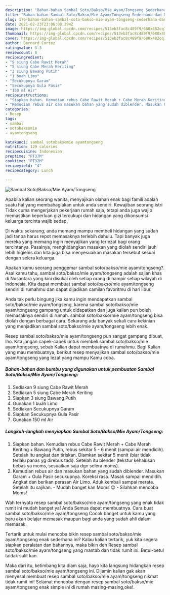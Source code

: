 ```yaml
---
description: "Bahan-bahan Sambal Soto/Bakso/Mie Ayam/Tongseng Sederhana dan Mudah Dibuat"
title: "Bahan-bahan Sambal Soto/Bakso/Mie Ayam/Tongseng Sederhana dan Mudah Dibuat"
slug: 176-bahan-bahan-sambal-soto-bakso-mie-ayam-tongseng-sederhana-dan-mudah-dibuat
date: 2021-02-23T23:06:08.294Z
image: https://img-global.cpcdn.com/recipes/513eb3fac8c489f9/680x482cq70/sambal-sotobaksomie-ayamtongseng-foto-resep-utama.jpg
thumbnail: https://img-global.cpcdn.com/recipes/513eb3fac8c489f9/680x482cq70/sambal-sotobaksomie-ayamtongseng-foto-resep-utama.jpg
cover: https://img-global.cpcdn.com/recipes/513eb3fac8c489f9/680x482cq70/sambal-sotobaksomie-ayamtongseng-foto-resep-utama.jpg
author: Bernard Cortez
ratingvalue: 3.3
reviewcount: 8
recipeingredient:
- "9 siung Cabe Rawit Merah"
- "5 siung Cabe Merah Keriting"
- "3 siung Bawang Putih"
- "1 buah Limo"
- "Secukupnya Garam"
- "Secukupnya Gula Pasir"
- "150 ml Air"
recipeinstructions:
- "Siapkan bahan. Kemudian rebus Cabe Rawit Merah + Cabe Merah Keriting + Bawang Putih, rebus sekitar 5 - 6 menit (sampai air mendidih). Setelah itu angkat dan tiriskan. Diamkan sekitar 5 menit (biar tidak terlalu panas yg direbus tadi). Setelah itu blender (tekstur kehalusan bebas ya moms, sesuaikan saja dgn selera moms)."
- "Kemudian rebus air dan masukan bahan yang sudah diblender. Masukan Garam + Gula Pasir secukupnya. Koreksi rasa. Masak sampai mendidih. Angkat dan berikan perasan Air Limo. Aduk kembali sampai merata. Setelah itu sajikan. Mudah banget kan Moms 😉 Silahkan mencoba Moms!"
categories:
- Resep
tags:
- sambal
- sotobaksomie
- ayamtongseng

katakunci: sambal sotobaksomie ayamtongseng 
nutrition: 129 calories
recipecuisine: Indonesian
preptime: "PT37M"
cooktime: "PT32M"
recipeyield: "4"
recipecategory: Lunch

---
```



![Sambal Soto/Bakso/Mie Ayam/Tongseng](https://img-global.cpcdn.com/recipes/513eb3fac8c489f9/680x482cq70/sambal-sotobaksomie-ayamtongseng-foto-resep-utama.jpg)

Apabila kalian seorang wanita, menyajikan olahan enak bagi famili adalah suatu hal yang membahagiakan untuk anda sendiri. Kewajiban seorang istri Tidak cuma mengerjakan pekerjaan rumah saja, tetapi anda juga wajib memastikan keperluan gizi tercukupi dan hidangan yang dikonsumsi keluarga tercinta wajib sedap.

Di waktu  sekarang, anda memang mampu membeli hidangan yang sudah jadi tanpa harus repot memasaknya terlebih dahulu. Tapi banyak juga mereka yang memang ingin menyajikan yang terlezat bagi orang tercintanya. Pasalnya, menghidangkan masakan yang diolah sendiri jauh lebih higienis dan kita juga bisa menyesuaikan masakan tersebut sesuai dengan selera keluarga. 



Apakah kamu seorang penggemar sambal soto/bakso/mie ayam/tongseng?. Asal kamu tahu, sambal soto/bakso/mie ayam/tongseng adalah sajian khas di Nusantara yang kini disukai oleh setiap orang di hampir setiap wilayah di Indonesia. Kita dapat membuat sambal soto/bakso/mie ayam/tongseng sendiri di rumahmu dan dapat dijadikan camilan favoritmu di hari libur.

Anda tak perlu bingung jika kamu ingin mendapatkan sambal soto/bakso/mie ayam/tongseng, karena sambal soto/bakso/mie ayam/tongseng gampang untuk didapatkan dan juga kalian pun boleh memasaknya sendiri di rumah. sambal soto/bakso/mie ayam/tongseng bisa diolah dengan berbagai cara. Sekarang ada banyak sekali cara kekinian yang menjadikan sambal soto/bakso/mie ayam/tongseng lebih enak.

Resep sambal soto/bakso/mie ayam/tongseng pun sangat gampang dibuat, lho. Kita jangan capek-capek untuk membeli sambal soto/bakso/mie ayam/tongseng, sebab Kalian dapat membuatnya di rumahmu. Bagi Kalian yang mau membuatnya, berikut resep menyajikan sambal soto/bakso/mie ayam/tongseng yang lezat yang mampu Kamu coba.

<!--inarticleads1-->

##### Bahan-bahan dan bumbu yang digunakan untuk pembuatan Sambal Soto/Bakso/Mie Ayam/Tongseng:

1. Sediakan 9 siung Cabe Rawit Merah
1. Sediakan 5 siung Cabe Merah Keriting
1. Siapkan 3 siung Bawang Putih
1. Gunakan 1 buah Limo
1. Sediakan Secukupnya Garam
1. Siapkan Secukupnya Gula Pasir
1. Gunakan 150 ml Air




<!--inarticleads2-->

##### Langkah-langkah menyiapkan Sambal Soto/Bakso/Mie Ayam/Tongseng:

1. Siapkan bahan. Kemudian rebus Cabe Rawit Merah + Cabe Merah Keriting + Bawang Putih, rebus sekitar 5 - 6 menit (sampai air mendidih). Setelah itu angkat dan tiriskan. Diamkan sekitar 5 menit (biar tidak terlalu panas yg direbus tadi). Setelah itu blender (tekstur kehalusan bebas ya moms, sesuaikan saja dgn selera moms).
1. Kemudian rebus air dan masukan bahan yang sudah diblender. Masukan Garam + Gula Pasir secukupnya. Koreksi rasa. Masak sampai mendidih. Angkat dan berikan perasan Air Limo. Aduk kembali sampai merata. Setelah itu sajikan. - Mudah banget kan Moms 😉 - Silahkan mencoba Moms!




Wah ternyata resep sambal soto/bakso/mie ayam/tongseng yang enak tidak rumit ini mudah banget ya! Anda Semua dapat membuatnya. Cara buat sambal soto/bakso/mie ayam/tongseng Cocok banget untuk kamu yang baru akan belajar memasak maupun bagi anda yang sudah ahli dalam memasak.

Tertarik untuk mulai mencoba bikin resep sambal soto/bakso/mie ayam/tongseng enak sederhana ini? Kalau kalian tertarik, yuk kita segera siapkan peralatan dan bahannya, maka bikin deh Resep sambal soto/bakso/mie ayam/tongseng yang mantab dan tidak rumit ini. Betul-betul taidak sulit kan. 

Maka dari itu, ketimbang kita diam saja, hayo kita langsung hidangkan resep sambal soto/bakso/mie ayam/tongseng ini. Dijamin kalian gak akan menyesal membuat resep sambal soto/bakso/mie ayam/tongseng nikmat tidak rumit ini! Selamat mencoba dengan resep sambal soto/bakso/mie ayam/tongseng enak simple ini di rumah masing-masing,oke!.


